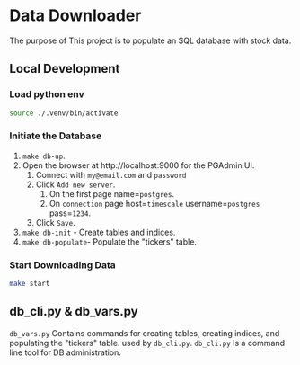 # Data Downloader

The purpose of This project is to populate an SQL database with stock data.

## Local Development

### Load python env

```sh
source ./.venv/bin/activate
```

### Initiate the Database

1. `make db-up`.
2. Open the browser at http://localhost:9000 for the PGAdmin UI.
   1. Connect with `my@email.com` and `password`
   2. Click `Add new server`.
      1. On the first page name=`postgres`.
      2. On `connection` page host=`timescale` username=`postgres` pass=`1234`.
   3. Click `Save`.
3. `make db-init` - Create tables and indices.
4. `make db-populate`- Populate the "tickers" table.

### Start Downloading Data

```sh
make start
```


## db_cli.py & db_vars.py
`db_vars.py` Contains commands for creating tables, creating indices, and populating the "tickers" table. used by `db_cli.py`.
`db_cli.py` Is a command line tool for DB administration.

